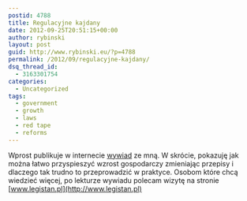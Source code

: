 ```yaml
---
postid: 4788
title: Regulacyjne kajdany
date: 2012-09-25T20:51:15+00:00
author: rybinski
layout: post
guid: http://www.rybinski.eu/?p=4788
permalink: /2012/09/regulacyjne-kajdany/
dsq_thread_id:
  - 3163301754
categories:
  - Uncategorized
tags:
  - government
  - growth
  - laws
  - red tape
  - reforms
---
```

Wprost publikuje w internecie [wywiad](http://www.wprost.pl/ar/349301/Rybinski-prawo-jest-pelne-absurdow-i-niezrozumiale/?pg=0) ze mną. W skrócie, pokazuję jak można łatwo przyspieszyć wzrost gospodarczy zmieniając przepisy i dlaczego tak trudno to przeprowadzić w praktyce. Osobom które chcą wiedzieć więcej, po lekturze wywiadu polecam wizytę na stronie [www.legistan.pl](http://www.legistan.pl)

